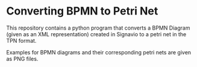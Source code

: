 # Converting BPMN to Petri Net

This repository contains a python program that converts a BPMN Diagram (given as an XML representation) created in Signavio to a petri net in the TPN format.  

Examples for BPMN diagrams and their corresponding petri nets are given as PNG files.
